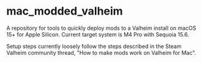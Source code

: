 # mac_modded_valheim
A repository for tools to quickly deploy mods to a Valheim install on macOS 15+ for Apple Silicon. Current target system is M4 Pro with Sequoia 15.6.

Setup steps currently loosely follow the steps described in the Steam Valheim community thread, "How to make mods work on Valheim for Mac".